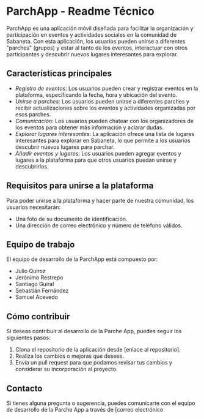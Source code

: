 # ParchApp - Readme Técnico

 ParchApp es una aplicación móvil diseñada para facilitar la organización y participación en eventos y actividades sociales en la comunidad de Sabaneta. Con esta aplicación, los usuarios pueden unirse a diferentes "parches" (grupos) y estar al tanto de los eventos, interactuar con otros participantes y descubrir nuevos lugares interesantes para explorar.

## Características principales

- *Registro de eventos*: Los usuarios pueden crear y registrar eventos en la plataforma, especificando la fecha, hora y ubicación del evento.
- *Unirse a parches*: Los usuarios pueden unirse a diferentes parches y recibir actualizaciones sobre los eventos y actividades organizadas por esos parches.
- *Comunicación*: Los usuarios pueden chatear con los organizadores de los eventos para obtener más información y aclarar dudas.
- *Explorar lugares interesantes*: La aplicación ofrece una lista de lugares interesantes para explorar en Sabaneta, lo que permite a los usuarios descubrir nuevos lugares para parchar.
- *Añadir eventos y lugares*: Los usuarios pueden agregar eventos y lugares a la plataforma para que otros usuarios puedan unirse y descubrirlos.

## Requisitos para unirse a la plataforma

Para poder unirse a la plataforma y hacer parte de nuestra comunidad, los usuarios necesitarán:
- Una foto de su documento de identificación.
- Una dirección de correo electrónico y número de teléfono válidos.

## Equipo de trabajo

El equipo de desarrollo de la ParchApp está compuesto por:
- Julio Quiroz
- Jerónimo Restrepo
- Santiago Guiral
- Sebastián Fernández
- Samuel Acevedo

## Cómo contribuir

Si deseas contribuir al desarrollo de la Parche App, puedes seguir los siguientes pasos:

1. Clona el repositorio de la aplicación desde [enlace al repositorio].
2. Realiza los cambios o mejoras que desees.
3. Envía un pull request para que podamos revisar tus cambios y considerar su incorporación al proyecto.

## Contacto

Si tienes alguna pregunta o sugerencia, puedes comunicarte con el equipo de desarrollo de la Parche App a través de [correo electrónico

